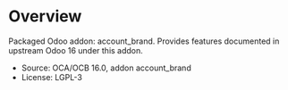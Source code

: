 # Overview

Packaged Odoo addon: account_brand. Provides features documented in upstream Odoo 16 under this addon.

- Source: OCA/OCB 16.0, addon account_brand
- License: LGPL-3
